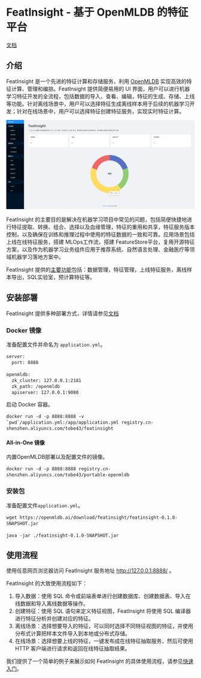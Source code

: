 # FeatInsight - 基于 OpenMLDB 的特征平台

[文档](https://openmldb.ai/docs/zh/main/app_ecosystem/feat_insight/index.html)

## 介绍

FeatInsight 是一个先进的特征计算和存储服务，利用 [OpenMLDB](https://github.com/4paradigm/OpenMLDB) 实现高效的特征计算、管理和编排。FeatInsight 提供简便易用的 UI 界面，用户可以进行机器学习特征开发的全流程，包括数据的导入、查看、编辑，特征的生成、存储、上线等功能。针对离线场景中，用户可以选择特征生成离线样本用于后续的机器学习开发；针对在线场景中，用户可以选择特征创建特征服务，实现实时特征计算。

![](./bigscreen.png)

FeatInsight 的主要目的是解决在机器学习项目中常见的问题，包括简便快捷地进行特征提取、转换、组合、选择以及血缘管理，特征的重用和共享，特征服务版本控制，以及确保在训练和推理过程中使用的特征数据的一致和可靠。应用场景包括 上线在线特征服务，搭建 MLOps工作流，搭建 FeatureStore平台，复用开源特征方案，以及作为机器学习业务组件应用于推荐系统、自然语言处理、金融医疗等领域机器学习落地方案中。

FeatInsight 提供的[主要功能](https://openmldb.ai/docs/zh/main/app_ecosystem/feat_insight/functions/index.html)包括：数据管理，特征管理，上线特征服务，离线样本导出，SQL实验室，预计算特征等。

## 安装部署

FeatInsight 提供多种部署方式，详情请参见[文档](https://openmldb.ai/docs/zh/main/app_ecosystem/feat_insight/install/index.html)

### Docker 镜像

准备配置文件并命名为 `application.yml`。

```
server:
  port: 8888
 
openmldb:
  zk_cluster: 127.0.0.1:2181
  zk_path: /openmldb
  apiserver: 127.0.0.1:9080
```

启动 Docker 容器。

```
docker run -d -p 8888:8888 -v `pwd`/application.yml:/app/application.yml registry.cn-shenzhen.aliyuncs.com/tobe43/featinsight
```

#### All-in-One 镜像
内置OpenMLDB部署以及配置文件的镜像。
```
docker run -d -p 8888:8888 registry.cn-shenzhen.aliyuncs.com/tobe43/portable-openmldb
```

### 安装包

准备配置文件`application.yml`。
```
wget https://openmldb.ai/download/featinsight/featinsight-0.1.0-SNAPSHOT.jar

java -jar ./featinsight-0.1.0-SNAPSHOT.jar
```


## 使用流程

使用任意网页浏览器访问 FeatInsight 服务地址 http://127.0.0.1:8888/ 。


FeatInsight 的大致使用流程如下：
1. 导入数据：使用 SQL 命令或前端表单进行创建数据库、创建数据表、导入在线数据和导入离线数据等操作。
2. 创建特征：使用 SQL 语句来定义特征视图，FeatInsight 将使用 SQL 编译器进行特征分析并创建对应的特征。
3. 离线场景：选择想要导入的特征，可以同时选择不同特征视图的特征，并使用分布式计算把样本文件导入到本地或分布式存储。
3. 在线场景：选择想要上线的特征，一键发布成在线特征抽取服务，然后可使用 HTTP 客户端进行请求和返回在线特征抽取结果。

我们提供了一个简单的例子来展示如何 FeatInsight 的具体使用流程，请参见[快速入门](https://openmldb.ai/docs/zh/main/app_ecosystem/feat_insight/quickstart.html)。

